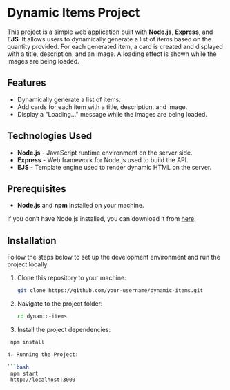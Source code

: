 # Dynamic Items Project

This project is a simple web application built with **Node.js**, **Express**, and **EJS**. It allows users to dynamically generate a list of items based on the quantity provided. For each generated item, a card is created and displayed with a title, description, and an image. A loading effect is shown while the images are being loaded.

## Features

- Dynamically generate a list of items.
- Add cards for each item with a title, description, and image.
- Display a "Loading..." message while the images are being loaded.

## Technologies Used

- **Node.js** - JavaScript runtime environment on the server side.
- **Express** - Web framework for Node.js used to build the API.
- **EJS** - Template engine used to render dynamic HTML on the server.

## Prerequisites

- **Node.js** and **npm** installed on your machine.

If you don’t have Node.js installed, you can download it from [here](https://nodejs.org/).

## Installation

Follow the steps below to set up the development environment and run the project locally.

1. Clone this repository to your machine:

   ```bash
   git clone https://github.com/your-username/dynamic-items.git


2. Navigate to the project folder:

   ```bash
   cd dynamic-items

3. Install the project dependencies:

  ```bash
   npm install

4. Running the Project:

  ```bash
   npm start
   http://localhost:3000
